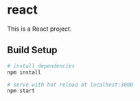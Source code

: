 # react

This is a React project.

## Build Setup

``` bash
# install dependencies
npm install

# serve with hot reload at localhost:3000
npm start

```